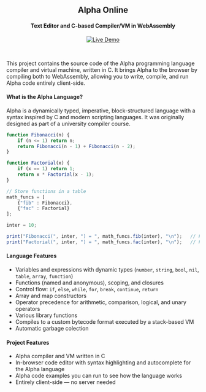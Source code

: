 <div id="top"></div>

<h2 align="center">Alpha Online</h2>
<h4 align="center">Text Editor and C-based Compiler/VM in WebAssembly</h4>

<p align="center">
  <a href="https://joefelek.github.io/Alpha-Compiler/" target="_blank" rel="noopener">
    <img alt="Live Demo" src="https://img.shields.io/badge/Live%20Demo-Open-brightgreen?style=for-the-badge">
  </a>
</p>

<br>


This project contains the source code of the Alpha programming language compiler and virtual machine, written in C. It brings Alpha to the browser by compiling both to WebAssembly, allowing you to write, compile, and run Alpha code entirely client-side.

#### What is the Alpha Language?

Alpha is a dynamically typed, imperative, block-structured language with a syntax inspired by C and modern scripting languages. It was originally designed as part of a university compiler course.<br>

```javascript
function Fibonacci(n) {
    if (n <= 1) return n;
    return Fibonacci(n - 1) + Fibonacci(n - 2);
}

function Factorial(x) {
    if (x == 1) return 1;
    return x * Factorial(x - 1);
}

// Store functions in a table
math_funcs = [
    {"fib" : Fibonacci},
    {"fac" : Factorial}
];

inter = 10;

print("Fibonacci(", inter, ") = ", math_funcs.fib(inter), "\n");   // Fibonacci(10) = 55
print("Factorial(", inter, ") = ", math_funcs.fac(inter), "\n");   // Factorial(10) = 3628800
```

#### Language Features
- Variables and expressions with dynamic types (`number`, `string`, `bool`, `nil`, `table`, `array`, `function`)
- Functions (named and anonymous), scoping, and closures
- Control flow: `if`, `else`, `while`, `for`, `break`, `continue`, `return`
- Array and map constructors
- Operator precedence for arithmetic, comparison, logical, and unary operators
- Various library functions
- Compiles to a custom bytecode format executed by a stack-based VM
- Automatic garbage colection


#### Project Features
- Alpha compiler and VM written in C 
- In-browser code editor with syntax highlighting and autocomplete for the Alpha language
- Alpha code examples you can run to see how the language works
- Entirely client-side — no server needed
